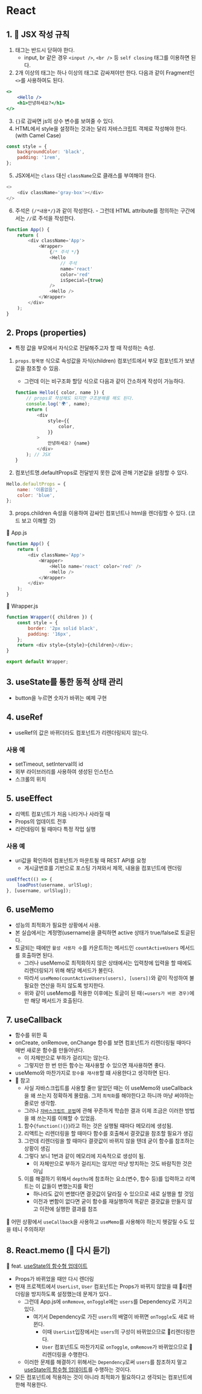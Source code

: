 # React

## 1. 📕 JSX 작성 규칙

1. 태그는 반드시 닫혀야 한다.
    - input, br 같은 경우 `<input />`, `<br />` 등 `self closing` 태그를 이용하면 된다.
2. 2개 이상의 태그는 하나 이상의 태그로 감싸져야만 한다.
   다음과 같이 Fragment인 `<>`를 사용하여도 된다.

```jsx
<>
    <Hello />
    <h1>안녕하세요?</h1>
</>
```

3.  `{}`로 감싸면 js의 상수 변수를 보여줄 수 있다.
4.  HTML에서 style을 설정하는 것과는 달리 자바스크립트 객체로 작성해야 한다. (with Camel Case)

```javascript
const style = {
    backgroundColor: 'black',
    padding: '1rem',
};
```

5. JSX에서는 `class` 대신 `className`으로 클래스를 부여해야 한다.

```javascript
<>
    <div className='gray-box'></div>
</>
```

6. 주석은 `{/*내용*/}`과 같이 작성한다. - 그런데 HTML attribute를 정의하는 구간에서는 `//`로 주석을 작성한다.

```javascript
function App() {
    return (
        <div className='App'>
            <Wrapper>
                {/* 주석 */}
                <Hello
                    // 주석
                    name='react'
                    color='red'
                    isSpecial={true}
                />
                <Hello />
            </Wrapper>
        </div>
    );
}
```

## 2. Props (properties)

-   특정 값을 부모에서 자식으로 전달해주고자 할 때 작성하는 속성.

1. `props.항목명` 식으로 속성값을 자식(children) 컴포넌트에서 부모 컴포넌트가 보낸 값을 참조할 수 있음.

    - 그런데 이는 비구조화 할당 식으로 다음과 같이 간소하게 작성이 가능하다.

    ```javascript
    function Hello({ color, name }) {
        // props로 작성해도 되지만 구조분해를 해도 된다.
        console.log('🌍', name);
        return (
            <div
                style={{
                    color,
                }}
            >
                안녕하세요? {name}
            </div>
        ); // JSX
    }
    ```

2. 컴포넌트명.defaultProps로 전달받지 못한 값에 관해 기본값을 설정할 수 있다.

```javascript
Hello.defaultProps = {
    name: '이름없음',
    color: 'blue',
};
```

3. props.children 속성을 이용하여 감싸인 컴포넌트나 html을 렌더링할 수 있다. (코드 보고 이해할 것)

💾 App.js

```javascript
function App() {
    return (
        <div className='App'>
            <Wrapper>
                <Hello name='react' color='red' />
                <Hello />
            </Wrapper>
        </div>
    );
}
```

💾 Wrapper.js

```javascript
function Wrapper({ children }) {
    const style = {
        border: '2px solid black',
        padding: '16px',
    };
    return <div style={style}>{children}</div>;
}

export default Wrapper;
```

## 3. useState를 통한 동적 상태 관리

-   button을 누르면 숫자가 바뀌는 예제 구현

## 4. useRef

-   useRef의 값은 바뀌더라도 컴포넌트가 리렌더링되지 않는다.

### 사용 예

-   setTimeout, setInterval의 id
-   외부 라이브러리를 사용하여 생성된 인스턴스
-   스크롤의 위치

## 5. useEffect

-   리액트 컴포넌트가 처음 나타거나 사라질 때
-   Props의 업데이트 전후
-   리런데링이 될 때마다 특정 작업 실행

### 사용 예

-   uri값을 확인하여 컴포넌트가 마운트될 때 REST API를 요청
    -   게시글번호를 기반으로 포스팅 가져와서 제목, 내용을 컴포넌트에 렌더링

```javascript
useEffect(() => {
    loadPost(username, urlSlug);
}, [username, urlSlug]);
```

## 6. useMemo

-   성능의 최적화가 필요한 상황에서 사용.
-   본 실습에서는 계정명(username)을 클릭하면 active 상태가 true/false로 토글된다.
-   토글되는 때에만 `활성 사용자 수`를 카운트하는 메서드인 `countActiveUsers` 메서드를 호출하면 된다.
    -   그러나 useMemo로 최적화하지 않은 상태에서는 입력창에 입력을 할 때에도 리렌더링되기 위해 해당 메서드가 불린다.
    -   따라서 `useMemo(countActiveUsers(users), [users])`와 같이 작성하여 불필요한 연산을 하지 않도록 방지한다.
    -   위와 같이 useMemo를 적용한 이후에는 토글이 된 때`(=users가 바뀐 경우)`에만 해당 메서드가 호출된다.

## 7. useCallback

-   함수를 위한 훅
-   onCreate, onRemove, onChange 함수를 보면 컴포넌트가 리렌더링될 때마다 매번 새로운 함수를 만들어낸다.
    -   이 자체만으로 부하가 걸리지는 않는다.
    -   그렇지만 한 번 만든 함수는 재사용할 수 있으면 재사용하면 좋다.
-   useMemo와 마찬가지로 `함수를 재사용`할 떄 사용한다고 생각하면 된다.
-   💪 참고
    -   사실 자바스크립트를 사용할 줄`만` 알았던 때는 이 useMemo와 useCallback을 왜 쓰는지 정확하게 몰랐음.
        그저 `최적화`를 해야한다고 하니까 마냥 써야하는 줄로만 생각함.
    -   그러나 [`자바스크립트 문법`](https://ko.javascript.info/)에 관해 꾸준하게 학습한 결과 이제 조금은 이러한 방법을 왜 쓰는지를 이해할 수 있었음.
    1.  함수(`function(){}`)라고 하는 것은 실행될 때마다 메모리에 생성됨.
    2.  리액트는 리렌더링을 할 때마다 함수를 호출해서 결괏값을 참조할 필요가 생김
    3.  그런데 리렌더링을 할 때마다 결괏값이 바뀌지 않을 텐데 굳이 함수를 참조하는 상황이 생김
    4.  그렇다 보니 1번과 같이 메모리에 지속적으로 생성이 됨.
        -   이 자체만으로 부하가 걸리지는 않지만 마냥 방치하는 것도 바람직한 것은 아님
    5.  이를 해결하기 위해서 `depths`에 참조하는 요소(변수, 함수 등)를 입력하고 리액트는 이 값들이 변했는지를 확인
        -   하나라도 값이 변했다면 결괏값이 달라질 수 있으므로 새로 실행을 할 것임
        -   이전과 변함이 없다면 굳이 함수를 재실행하여 똑같은 결괏값을 만들지 않고 이전에 실행한 결과를 참조

📢 어떤 상황에서 `useCallback`을 사용하고 `useMemo`를 사용해야 하는지 헷갈릴 수도 있을 테니 주의하자!

## 8. React.memo (📌 다시 듣기)

🎵 feat. [useState의 함수형 업데이트](https://react.vlpt.us/basic/07-useState.html)

-   Props가 바뀌었을 때만 다시 렌더링
-   현재 프로젝트에서 `UserList`, `User` 컴포넌트는 Props가 바뀌지 않았을 떄 🎨리렌더링을 방지하도록 설정했는데 문제가 있다..
    -   그런데 App.js에 `onRemove`, `onToggle`에는 `users`를 Dependency로 가지고 있다.
        -   여기서 Dependency로 가진 `users`의 배열이 바뀌면 `onToggle`도 새로 바뀐다.
            -   이때 `UserList`입장에서는 `users`의 구성이 바뀌었으므로 🎨리렌더링한다.
            -   `User` 컴포넌트도 마찬가지로 `onToggle`, `onRemove`가 바뀌었으므로 🎨리렌더링을 수행한다.
    -   이러한 문제를 해결하기 위해서는 `Dependency`로써 `users`를 참조하지 말고  
        [useState의 함수형 업데이트](https://react.vlpt.us/basic/07-useState.html)를 수행하는 것이다.
-   모든 컴포넌트에 적용하는 것이 아니라 최적화가 필요하다고 생각되는 컴포넌트에 한해 적용한다.
